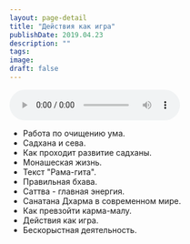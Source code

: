 ```yaml
---
layout: page-detail
title: "Действия как игра"
publishDate: 2019.04.23
description: ""
tags:
image:
draft: false
---
```


<audio title="2019.04.23 - Действия как игра.mp3" src="/upload/iblock/17b/17b23bcd7f97234308e2e1988340c951.mp3" controls=""></audio>

* Работа по очищению ума.
* Садхана и сева.
* Как проходит развитие садханы.
* Монашеская жизнь.
* Текст "Рама-гита".
* Правильная бхава.
* Саттва - главная энергия.
* Санатана Дхарма в современном мире.
* Как превзойти карма-малу.
* Действия как игра.
* Бескорыстная деятельность.

  
